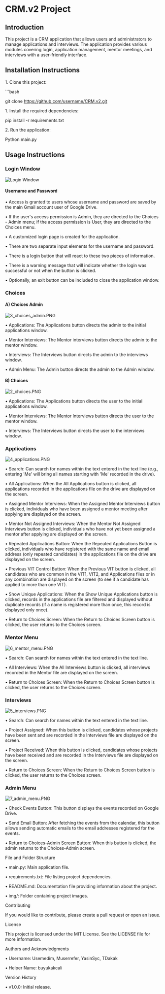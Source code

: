 # CRM.v2 Project

## Introduction

This project is a CRM application that allows users and administrators
to manage applications and interviews. The application provides various
modules covering login, application management, mentor meetings, and
interviews with a user-friendly interface.

## Installation Instructions

1\. Clone this project:

\`\`\`bash

git clone https://github.com/username/CRM.v2.git

1\. Install the required dependencies:

pip install -r requirements.txt

2\. Run the application:

Python main.py

## Usage Instructions

### Login Window

![Login Window](img/1_login.PNG)

#### Username and Password

• Access is granted to users whose username and password are saved by
the main Gmail account user of Google Drive.

• If the user\'s access permission is Admin, they are directed to the
Choices - Admin menu; if the access permission is User, they are
directed to the Choices menu.

• A customized login page is created for the application.

• There are two separate input elements for the username and password.

• There is a login button that will react to these two pieces of
information.

• There is a warning message that will indicate whether the login was
successful or not when the button is clicked.

• Optionally, an exit button can be included to close the application
window.

### Choices

#### A) Choices Admin

![3_choices_admin.PNG](img/3_choices_admin.PNG)

• Applications: The Applications button directs the admin to the initial
applications window.

• Mentor Interviews: The Mentor interviews button directs the admin to
the mentor window.

• Interviews: The Interviews button directs the admin to the interviews
window.

• Admin Menu: The Admin button directs the admin to the Admin window.

#### B) Choices

![2_choices.PNG](img/2_choices.PNG)

• Applications: The Applications button directs the user to the initial
applications window.

• Mentor Interviews: The Mentor Interviews button directs the user to
the mentor window.

• Interviews: The Interviews button directs the user to the interviews
window.

### Applications

![4_applications.PNG](img/4_applications.PNG)

• Search: Can search for names within the text entered in the text line
(e.g., entering \'Me\' will bring all names starting with \'Me\'
recorded in the drive).

• All Applications: When the All Applications button is clicked, all
applications recorded in the applications file on the drive are
displayed on the screen.

• Assigned Mentor Interviews: When the Assigned Mentor Interviews button
is clicked, individuals who have been assigned a mentor meeting after
applying are displayed on the screen.

• Mentor Not Assigned Interviews: When the Mentor Not Assigned
Interviews button is clicked, individuals who have not yet been assigned
a mentor after applying are displayed on the screen.

• Repeated Applications Button: When the Repeated Applications Button is
clicked, individuals who have registered with the same name and email
address (only repeated candidates) in the applications file on the drive
are displayed on the screen.

• Previous VIT Control Button: When the Previous VIT button is clicked,
all candidates who are common in the VIT1, VIT2, and Applications files
or in any combination are displayed on the screen (to see if a candidate
has applied to more than one VIT).

• Show Unique Applications: When the Show Unique Applications button is
clicked, records in the applications file are filtered and displayed
without duplicate records (if a name is registered more than once, this
record is displayed only once).

• Return to Choices Screen: When the Return to Choices Screen button is
clicked, the user returns to the Choices screen.

### Mentor Menu

![6_mentor_menu.PNG](img/6_mentor_menu.PNG)

• Search: Can search for names within the text entered in the text line.

• All Interviews: When the All Interviews button is clicked, all
interviews recorded in the Mentor file are displayed on the screen.

• Return to Choices Screen: When the Return to Choices Screen button is
clicked, the user returns to the Choices screen.

### Interviews

![5_interviews.PNG](img/5_interviews.PNG)

• Search: Can search for names within the text entered in the text line.

• Project Assigned: When this button is clicked, candidates whose
projects have been sent and are recorded in the Interviews file are
displayed on the screen.

• Project Received: When this button is clicked, candidates whose
projects have been received and are recorded in the Interviews file are
displayed on the screen.

• Return to Choices Screen: When the Return to Choices Screen button is
clicked, the user returns to the Choices screen.

### Admin Menu

![7_admin_menu.PNG](img/7_admin_menu.PNG)

• Check Events Button: This button displays the events recorded on
Google Drive.

• Send Email Button: After fetching the events from the calendar, this
button allows sending automatic emails to the email addresses registered
for the events.

• Return to Choices-Admin Screen Button: When this button is clicked,
the admin returns to the Choices-Admin screen.

File and Folder Structure

• main.py: Main application file.

• requirements.txt: File listing project dependencies.

• README.md: Documentation file providing information about the project.

• img/: Folder containing project images.

Contributing

If you would like to contribute, please create a pull request or open an
issue.

License

This project is licensed under the MIT License. See the LICENSE file for
more information.

Authors and Acknowledgments

• Username: Usemedim, Muserrefer, YasinSyc, TDakak

• Helper Name: buyukakcali

Version History

• v1.0.0: Initial release.
